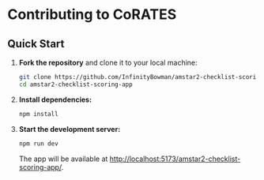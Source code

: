 # Contributing to CoRATES

## Quick Start

1. **Fork the repository** and clone it to your local machine:
   ```sh
   git clone https://github.com/InfinityBowman/amstar2-checklist-scoring-app.git
   cd amstar2-checklist-scoring-app
   ```
2. **Install dependencies:**

   ```sh
   npm install
   ```

3. **Start the development server:**
   ```sh
   npm run dev
   ```
   The app will be available at [http://localhost:5173/amstar2-checklist-scoring-app/](http://localhost:5173/amstar2-checklist-scoring-app/).
